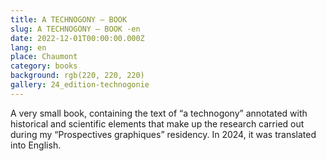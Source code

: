 ```yaml
---
title: A TECHNOGONY – BOOK
slug: A TECHNOGONY – BOOK -en
date: 2022-12-01T00:00:00.000Z
lang: en
place: Chaumont
category: books
background: rgb(220, 220, 220)
gallery: 24_edition-technogonie
---
```

A very small book, containing the text of “a technogony” annotated with historical and scientific elements that make up the research carried out during my “Prospectives graphiques” residency.
In 2024, it was translated into English.
